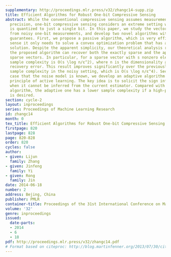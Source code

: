 ```yaml
---
supplementary: http://proceedings.mlr.press/v32/zhangc14-supp.zip
title: Efficient Algorithms for Robust One-bit Compressive Sensing
abstract: While the conventional compressive sensing assumes measurements of infinite
  precision, one-bit compressive sensing considers an extreme setting where each measurement
  is quantized to just a single bit. In this paper, we study the vector recovery problem
  from noisy one-bit measurements, and develop two novel algorithms with formal theoretical
  guarantees. First, we propose a passive algorithm, which is very efficient in the
  sense it only needs to solve a convex optimization problem that has a closed-form
  solution. Despite the apparent simplicity, our theoretical analysis reveals that
  the proposed algorithm can recover both the exactly sparse and the approximately
  sparse vectors. In particular, for a sparse vector with s nonzero elements, the
  sample complexity is O(s \log n/ε^2), where n is the dimensionality and εis the
  recovery error. This result improves significantly over the previously best known
  sample complexity in the noisy setting, which is O(s \log n/ε^4). Second, in the
  case that the noise model is known, we develop an adaptive algorithm based on the
  principle of active learning. The key idea is to solicit the sign information only
  when it cannot be inferred from the current estimator. Compared with the passive
  algorithm, the adaptive one has a lower sample complexity if a high-precision solution
  is desired.
section: cycle-2
layout: inproceedings
series: Proceedings of Machine Learning Research
id: zhangc14
month: 0
tex_title: Efficient Algorithms for Robust One-bit Compressive Sensing
firstpage: 820
lastpage: 828
page: 820-828
order: 820
cycles: false
author:
- given: Lijun
  family: Zhang
- given: Jinfeng
  family: Yi
- given: Rong
  family: Jin
date: 2014-06-18
number: 2
address: Bejing, China
publisher: PMLR
container-title: Proceedings of the 31st International Conference on Machine Learning
volume: '32'
genre: inproceedings
issued:
  date-parts:
  - 2014
  - 6
  - 18
pdf: http://proceedings.mlr.press/v32/zhangc14.pdf
# Format based on citeproc: http://blog.martinfenner.org/2013/07/30/citeproc-yaml-for-bibliographies/
---
```

